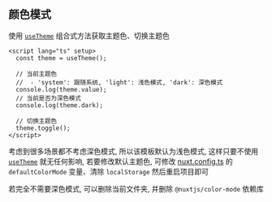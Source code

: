 ## 颜色模式

使用 [`useTheme`][useTheme] 组合式方法获取主题色、切换主题色

```vue
<script lang="ts" setup>
  const theme = useTheme();

  // 当前主题色
  //  - 'system': 跟随系统, 'light': 浅色模式, 'dark': 深色模式
  console.log(theme.value);
  // 当前是否为深色模式
  console.log(theme.dark);

  // 切换主题色
  theme.toggle();
</script>
```

考虑到很多场景都不考虑深色模式, 所以该模板默认为浅色模式, 这样只要不使用 [`useTheme`][useTheme] 就无任何影响, 若要修改默认主题色, 可修改 [nuxt.config.ts](./nuxt.config.ts) 的 `defaultColorMode` 变量、清除 `localStorage` 然后重启项目即可

若完全不需要深色模式, 可以删除当前文件夹, 并删除 `@nuxtjs/color-mode` 依赖库

[useTheme]: ./app/composables/useTheme.ts
